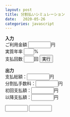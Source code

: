 ```yaml
---
layout: post
title: 分割払いシミュレーション
date:   2020-05-26
categories: javascript
---
```


<head>

<script language = "javascript">
<!--
function bunkatsu(){

kingaku = parseInt(document.in_form.in_kin.value);
nenri = parseInt(document.in_form.in_nen.value);
kaisu = parseInt(document.in_form.in_kai.value);

nenri = nenri / 100;
getsuri = nenri / 12;

getsugaku = ( kingaku * getsuri * ((1 + getsuri) ** kaisu )) / (( 1 + getsuri ) ** kaisu - 1 );
sougaku = Math.floor(getsugaku * kaisu);
sourisi = sougaku - kingaku;

a_getsugaku = Math.floor(getsugaku);
f_getsugaku = sougaku - (a_getsugaku * (kaisu-1));

document.out_form.out_sou.value = sougaku ;
document.out_form.out_te.value = sourisi ;
document.out_form.out_f.value = f_getsugaku ;
document.out_form.out_a.value = a_getsugaku ;

}
//-->
</script>

</head>

<body>

<form name="in_form">
<b>入力</b><br>
ご利用金額
  <input type=text name="in_kin" value="" size="6">円<br>
実質年率
  <input type=text name="in_nen" value="" size="1">%<br>
支払回数
  <input type=text name="in_kai" value="" size="1">回
<input type=button value="実行" onClick="bunkatsu()"><br>
</form>

<form name="out_form">
<b>出力</b><br>
支払総額：<input type=text name="out_sou" value="" size="6">円<br>
分割払手数料：<input type=text name="out_te" value="" size="6">円<br>
初回支払額：<input type=text name="out_f" value="" size="6">円<br>
以降支払額：<input type=text name="out_a" value="" size="6">円
</form>

<input type=text name="in_kin" value="" size="6">

</body>

<input type=text name="in_kin" value="" size="6">

